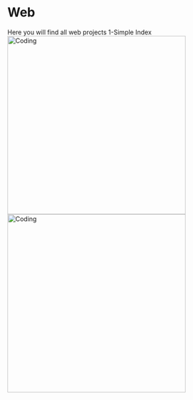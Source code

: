 # Web
Here you will find all web projects
1-Simple Index
<br>
<img align="left" alt="Coding" width="400" src="https://i.ibb.co/djTn2ch/1.png">
<br>
<br>
<br>
<br>
<br>
<br>
<br>
<br>
<br>
<br>
<br>

<img align="left" alt="Coding" width="400" src="https://i.ibb.co/CJCwDJk/2.png">
